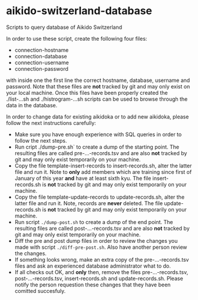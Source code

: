 aikido-switzerland-database
===========================

Scripts to query database of Aikido Switzerland

In order to use these script, create the following four files:

* connection-hostname
* connection-database
* connection-username
* connection-password

with inside one the first line the correct hostname, database, username and password. Note that these files are **not** tracked by git and may only exist on your local machine. Once this files have been properly created the ./list-...sh and ./histrogram-...sh scripts can be used to browse through the data in the database.

In order to change data for existing aikidoka or to add new aikidoka, please follow the next instructions carefully:

* Make sure you have enough experience with SQL queries in order to follow the next steps.
* Run cript ./dump-pre.sh` to create a dump of the starting point. The resulting files are called pre-...-records.tsv and are also **not** tracked by git and may only exist temporarily on your machine.
* Copy the file template-insert-records to insert-records.sh, alter the latter file and run it. Note to **only** add members which are training since first of January of this year **and** have at least sixth kyu. The file insert-records.sh is **not** tracked by git and may only exist temporarily on your machine.
* Copy the file template-update-records to update-records.sh, alter the latter file and run it. Note, records are **never** deleted. The file update-records.sh is **not** tracked by git and may only exist temporarily on your machine.
* Run script `./dump-post.sh` to create a dump of the end point. The resulting files are called post-...-records.tsv and are also **not** tracked by git and may only exist temporarily on your machine.
* Diff the pre and post dump files in order to review the changes you made with script `./diff-pre-post.sh`. Also have another person review the changes.
* If something looks wrong, make an extra copy of the pre-...-records.tsv files and ask an experienced database administrator what to do.
* If all checks out OK, and **only** then, remove the files pre-...-records.tsv, post-...-records.tsv, insert-records.sh and update-records.sh. Please notify the person requestion these changes that they have been comitted succesfuly.
